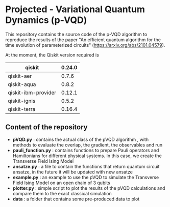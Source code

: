 # Projected - Variational Quantum Dynamics (p-VQD)

This repository contains the source code of the p-VQD algorithm to reproduce the results of the paper "An efficient quantum algorithm for the time evolution of parameterized circuits" (https://arxiv.org/abs/2101.04579).

At the moment, the Qiskit version required is


| qiskit              | 0.24.0 |
|---------------------|--------|
| qiskit-aer          | 0.7.6  |
| qiskit-aqua         | 0.8.2  |
| qiskit-ibm-provider | 0.12.1 |
| qiskit-ignis        | 0.5.2  |
| qiskit-terra        | 0.16.4 |



## Content of the repository

- **pVQD.py** : contains the actual class of the pVQD algorithm , with methods to evaluate the overlap, the gradient, the observables and run 
- **pauli_function.py** : contains functions to prepare Pauli operators and Hamiltonians for different physical systems. In this case, we create the Transverse Field Ising Model
- **ansatze.py** : a file to contain the functions that return quantum circuit ansatze, in the future it will be updated with new ansatze
- **example.py** : an example to use the pVQD to simulate the Transverse Field Ising Model on an open chain of 3 qubits
- **plotter.py** : simple script to plot the results of the pVQD calculations and compare them to the exact classical simulation
- **data** : a folder that contains some pre-produced data to plot